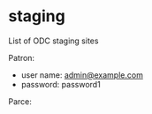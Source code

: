 staging
=======

List of ODC staging sites

Patron:
 * user name: admin@example.com
 * password: password1

Parce:


